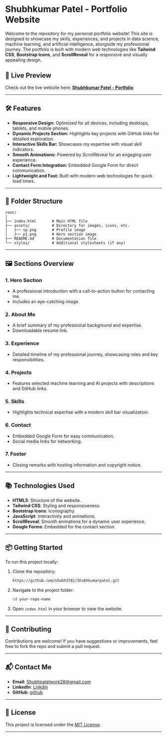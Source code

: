 # Shubhkumar Patel - Portfolio Website

Welcome to the repository for my personal portfolio website! This site is designed to showcase my skills, experiences, and projects in data science, machine learning, and artificial intelligence, alongside my professional journey. The portfolio is built with modern web technologies like **Tailwind CSS**, **Bootstrap Icons**, and **ScrollReveal** for a responsive and visually appealing design.

## 🚀 Live Preview

Check out the live website here: [**Shubhkumar Patel - Portfolio**](https://shubh3781.github.io/Shubhkumarpatel/)

---

## 🛠️ Features

- **Responsive Design:** Optimized for all devices, including desktops, tablets, and mobile phones.
- **Dynamic Projects Section:** Highlights key projects with GitHub links for detailed exploration.
- **Interactive Skills Bar:** Showcases my expertise with visual skill indicators.
- **Smooth Animations:** Powered by ScrollReveal for an engaging user experience.
- **Contact Form Integration:** Embedded Google Form for direct communication.
- **Lightweight and Fast:** Built with modern web technologies for quick load times.

---

## 📂 Folder Structure

```plaintext
root/
│
├── index.html       # Main HTML file
├── assets/          # Directory for images, icons, etc.
│   ├── sp.png       # Profile image
│   ├── p1.png       # Hero section image
├── README.md        # Documentation file
└── styles/          # Additional stylesheets (if any)
```

---

## 🖼️ Sections Overview

### 1. **Hero Section**
   - A professional introduction with a call-to-action button for contacting me.
   - Includes an eye-catching image.

### 2. **About Me**
   - A brief summary of my professional background and expertise.
   - Downloadable resume link.

### 3. **Experience**
   - Detailed timeline of my professional journey, showcasing roles and key responsibilities.

### 4. **Projects**
   - Features selected machine learning and AI projects with descriptions and GitHub links.

### 5. **Skills**
   - Highlights technical expertise with a modern skill bar visualization.

### 6. **Contact**
   - Embedded Google Form for easy communication.
   - Social media links for networking.

### 7. **Footer**
   - Closing remarks with hosting information and copyright notice.

---

## 📚 Technologies Used

- **HTML5**: Structure of the website.
- **Tailwind CSS**: Styling and responsiveness.
- **Bootstrap Icons**: Iconography.
- **JavaScript**: Interactivity and animations.
- **ScrollReveal**: Smooth animations for a dynamic user experience.
- **Google Forms**: Embedded for the contact section.

---

## 📦 Getting Started

To run this project locally:

1. Clone the repository:
   ```bash
   https://github.com/shubh3781/Shubhkumarpatel.git
   ```
2. Navigate to the project folder:
   ```bash
   cd your-repo-name
   ```
3. Open `index.html` in your browser to view the website.

---

## 🤝 Contributing

Contributions are welcome! If you have suggestions or improvements, feel free to fork the repo and submit a pull request.

---

## 📬 Contact Me

- **Email**: Shubhpatelwork28@gmail.com
- **LinkedIn**: [Linkdin](https://www.linkedin.com/in/shubhbpatel/)
- **GitHub**: [github](https://github.com/shubh3781)

---

## 📝 License

This project is licensed under the [MIT License](LICENSE).

---
